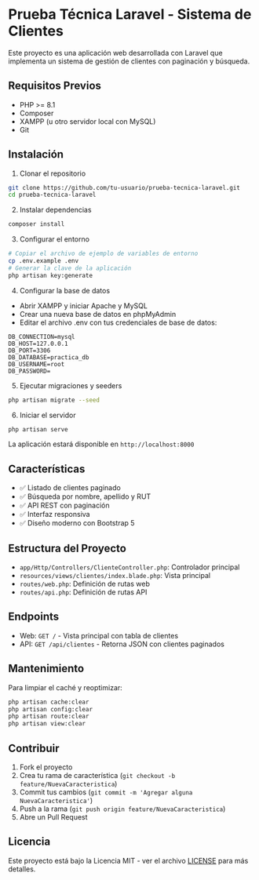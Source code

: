 # Prueba Técnica Laravel - Sistema de Clientes
Este proyecto es una aplicación web desarrollada con Laravel que implementa un sistema de gestión de clientes con paginación y búsqueda.

## Requisitos Previos
- PHP >= 8.1
- Composer
- XAMPP (u otro servidor local con MySQL)
- Git

## Instalación
1. Clonar el repositorio
```bash
git clone https://github.com/tu-usuario/prueba-tecnica-laravel.git
cd prueba-tecnica-laravel
```

2. Instalar dependencias
```bash
composer install
```

3. Configurar el entorno
```bash
# Copiar el archivo de ejemplo de variables de entorno
cp .env.example .env
# Generar la clave de la aplicación
php artisan key:generate
```

4. Configurar la base de datos
- Abrir XAMPP y iniciar Apache y MySQL
- Crear una nueva base de datos en phpMyAdmin
- Editar el archivo .env con tus credenciales de base de datos:
```
DB_CONNECTION=mysql
DB_HOST=127.0.0.1
DB_PORT=3306
DB_DATABASE=practica_db
DB_USERNAME=root
DB_PASSWORD=
```

5. Ejecutar migraciones y seeders
```bash
php artisan migrate --seed
```

6. Iniciar el servidor
```bash
php artisan serve
```
La aplicación estará disponible en `http://localhost:8000`

## Características
- ✅ Listado de clientes paginado
- ✅ Búsqueda por nombre, apellido y RUT
- ✅ API REST con paginación
- ✅ Interfaz responsiva
- ✅ Diseño moderno con Bootstrap 5

## Estructura del Proyecto
- `app/Http/Controllers/ClienteController.php`: Controlador principal
- `resources/views/clientes/index.blade.php`: Vista principal
- `routes/web.php`: Definición de rutas web
- `routes/api.php`: Definición de rutas API

## Endpoints
- Web: `GET /` - Vista principal con tabla de clientes
- API: `GET /api/clientes` - Retorna JSON con clientes paginados

## Mantenimiento
Para limpiar el caché y reoptimizar:
```bash
php artisan cache:clear
php artisan config:clear
php artisan route:clear
php artisan view:clear
```

## Contribuir
1. Fork el proyecto
2. Crea tu rama de característica (`git checkout -b feature/NuevaCaracteristica`)
3. Commit tus cambios (`git commit -m 'Agregar alguna NuevaCaracteristica'`)
4. Push a la rama (`git push origin feature/NuevaCaracteristica`)
5. Abre un Pull Request

## Licencia
Este proyecto está bajo la Licencia MIT - ver el archivo [LICENSE](LICENSE) para más detalles.